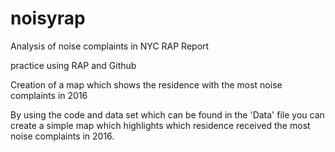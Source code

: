 # noisyrap
Analysis of noise complaints in NYC RAP Report

practice using RAP and Github

Creation of a map which shows the residence with the most noise complaints in 2016

By using the code and data set which can be found in the 'Data' file you can create a simple map which highlights which residence received the most noise complaints in 2016.  
